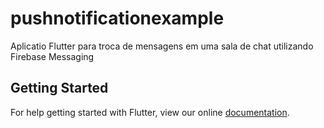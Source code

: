 # pushnotificationexample

Aplicatio Flutter para troca de mensagens em uma sala de chat utilizando Firebase Messaging

## Getting Started

For help getting started with Flutter, view our online
[documentation](https://flutter.io/).

